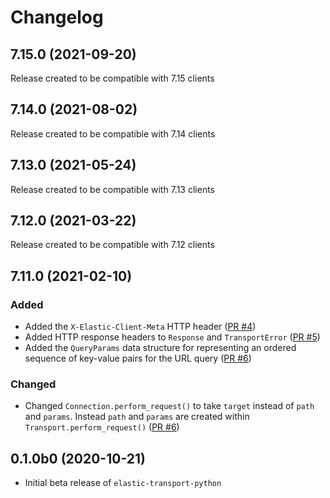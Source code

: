 # Changelog

## 7.15.0 (2021-09-20)

Release created to be compatible with 7.15 clients

## 7.14.0 (2021-08-02)

Release created to be compatible with 7.14 clients

## 7.13.0 (2021-05-24)

Release created to be compatible with 7.13 clients

## 7.12.0 (2021-03-22)

Release created to be compatible with 7.12 clients

## 7.11.0 (2021-02-10)

### Added

- Added the `X-Elastic-Client-Meta` HTTP header ([PR #4](https://github.com/elastic/elastic-transport-python/pull/4))
- Added HTTP response headers to `Response` and `TransportError`
  ([PR #5](https://github.com/elastic/elastic-transport-python/pull/5))
- Added the `QueryParams` data structure for representing
  an ordered sequence of key-value pairs for the URL query
  ([PR #6](https://github.com/elastic/elastic-transport-python/pull/6))

### Changed

- Changed `Connection.perform_request()` to take `target` instead of
  `path` and `params`. Instead `path` and `params` are created within
  `Transport.perform_request()` ([PR #6](https://github.com/elastic/elastic-transport-python/pull/6))

## 0.1.0b0 (2020-10-21)

- Initial beta release of `elastic-transport-python`
